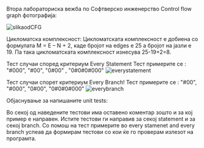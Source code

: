 Втора лабораториска вежба по Софтверско инженерство
Control flow graph фотографија: 

![slikaodCFG](https://user-images.githubusercontent.com/100590098/171403725-4414bd2d-db09-4095-bce3-ebf02dbc861f.jpg)

Цикломатска комплексност: 
Цикломатската комплексност е добиена  со формулата M = E – N + 2, каде бројот на edges e 25 a бројот на јазли е 19. Па така цикломатската комплексност изнесува 25-19+2=8.

Тест случаи според критериум Every Statement
Тест примерите се : "#000", "#00", "0#00" , "0#0#0#000"
![everystatement](https://user-images.githubusercontent.com/100590098/171405706-ed2019c3-defb-4c33-b807-673d1fcb69f4.jpg)

Тест случаи спорет критериум Every Branch!
Тест примерите се : "#00", "#000", "0#00", "0#0#0#000"
![everybranch](https://user-images.githubusercontent.com/100590098/171405732-98a37384-e87b-447c-b4c9-d8852a083ae6.jpg)

Објаснување за напишаните unit tests:

Во секој од наведените тестови има оставено коментар зошто и за кој пример е направен. Истите тестови ги направив за секој statement и за секој branch. Со помош на тест примерите во every stamenet and every branch успеав да формирам тестови со кои ќе го проверам излезот на програмта.
